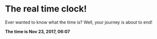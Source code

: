 # The real time clock!

Ever wanted to know what the time is? Well, your journey is about to end!

**The time is Nov 23, 2017, 06:07**